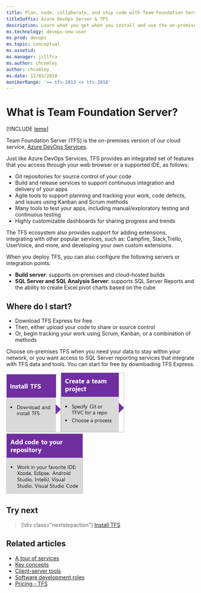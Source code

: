 ```yaml
---
title: Plan, code, collaborate, and ship code with Team Foundation Server   
titleSuffix: Azure DevOps Server & TFS
description: Learn what you get when you install and use the on-premises Team Foundation Server 
ms.technology: devops-new-user 
ms.prod: devops
ms.topic: conceptual
ms.assetid:  
ms.manager: jillfra
ms.author: chcomley
author: chcomley
ms.date: 12/03/2018
monikerRange: '>= tfs-2013 <= tfs-2018'
---
```


# What is Team Foundation Server?

[!INCLUDE [temp](../_shared/version-tfs-all-versions.md)]

Team Foundation Server (TFS) is the on-premises version of our cloud service, [Azure DevOps Services](what-is-azure-devops-services.md).  

Just like Azure DevOps Services, TFS provides an integrated set of features that you access through your web browser or a supported IDE, as follows:

- Git repositories for source control of your code
- Build and release services to support continuous integration and delivery of your apps
- Agile tools to support planning and tracking your work, code defects, and issues using Kanban and Scrum methods
- Many tools to test your apps, including manual/exploratory testing and continuous testing
- Highly customizable dashboards for sharing progress and trends

The TFS ecosystem also provides support for adding extensions, integrating with other popular services, such as: Campfire, Slack,Trello, UserVoice, and more, and developing your own custom extensions.  

When you deploy TFS, you can also configure the following servers or integration points:

- **Build server**: supports on-premises and cloud-hosted builds
- **SQL Server and SQL Analysis Server**: supports SQL Server Reports and the ability to create Excel pivot charts based on the cube

## Where do I start?

- Download TFS Express for free
- Then, either upload your code to share or source control
- Or, begin tracking your work using Scrum, Kanban, or a combination of methods

Choose on-premises TFS when you need your data to stay within your network, or you want access to SQL Server reporting services that integrate with TFS data and tools. You can start for free by downloading TFS Express.


[![Install TFS](_img/what-is-tfs-install-tfs-step-1.png)](/azure/devops/server/install/single-server)[![Create a project](_img/what-is-tfs-create-team-project-step-2.png)](../organizations/projects/create-project.md)[![Add team members](_img/what-is-tfs-add-code-step-3.png)](/../repos/git/create-new-repo?toc=/azure/devops/user-guide/toc.json&bc=/azure/devops/user-guide/breadcrumb/toc.json )

## Try next  

> [!div class="nextstepaction"]
> [Install TFS](/azure/devops/server/install/single-server)

## Related articles

- [A tour of services](services.md)
- [Key concepts](concepts.md)  
- [Client-server tools](tools.md)
- [Software development roles](roles.md)
- [Pricing - TFS](https://visualstudio.microsoft.com/team-services/tfs-pricing/)
